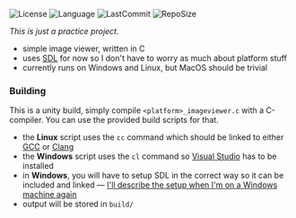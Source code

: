 ![License](https://img.shields.io/github/license/GigaGrunch/imageviewer?style=for-the-badge)
![Language](https://img.shields.io/github/languages/top/GigaGrunch/imageviewer?label=lang&logo=C&style=for-the-badge)
![LastCommit](https://img.shields.io/github/last-commit/GigaGrunch/imageviewer?style=for-the-badge)
![RepoSize](https://img.shields.io/github/repo-size/GigaGrunch/imageviewer?style=for-the-badge)

*This is just a practice project.*
* simple image viewer, written in C
* uses [SDL](https://www.libsdl.org/) for now so I don't have to worry as much about platform stuff
* currently runs on Windows and Linux, but MacOS should be trivial

### Building
This is a unity build, simply compile `<platform>_imageviewer.c` with a C-compiler. You can use the provided build scripts for that.
* the **Linux** script uses the `cc` command which should be linked to either [GCC](https://gcc.gnu.org/) or [Clang](https://clang.llvm.org/)
* the **Windows** script uses the `cl` command so [Visual Studio](https://visualstudio.microsoft.com/) has to be installed
* in **Windows**, you will have to setup SDL in the correct way so it can be included and linked — [I'll describe the setup when I'm on a Windows machine again](https://github.com/GigaGrunch/imageviewer/issues/1)
* output will be stored in `build/`
